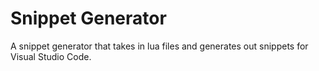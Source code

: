 # Snippet Generator

A snippet generator that takes in lua files and generates out snippets for Visual Studio Code.
